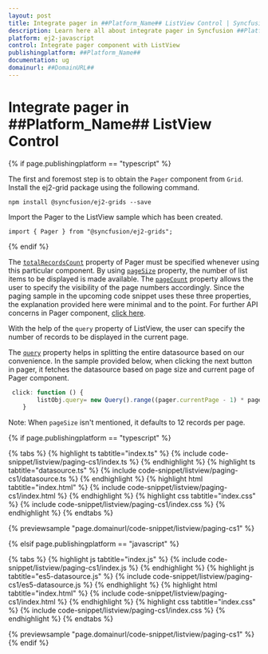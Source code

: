 ```yaml
---
layout: post
title: Integrate pager in ##Platform_Name## ListView Control | Syncfusion
description: Learn here all about integrate pager in Syncfusion ##Platform_Name## ListView control, it's elements and more.
platform: ej2-javascript
control: Integrate pager component with ListView 
publishingplatform: ##Platform_Name##
documentation: ug
domainurl: ##DomainURL##
---
```


# Integrate pager in ##Platform_Name## ListView Control

{% if page.publishingplatform == "typescript" %}

The first and foremost step is to obtain the `Pager` component from `Grid`. Install the ej2-grid package using the following command.

```
npm install @syncfusion/ej2-grids --save
```

Import the Pager to the ListView sample which has been created.

```
import { Pager } from "@syncfusion/ej2-grids";
```

{% endif %}

The [`totalRecordsCount`](https://ej2.syncfusion.com/documentation/api/pager/#totalrecordscount) property of Pager must be specified whenever using this particular component. By using [`pageSize`](https://ej2.syncfusion.com/documentation/api/pager/#pagesize) property, the number of list items to be displayed is made available. The [`pageCount`](https://ej2.syncfusion.com/documentation/api/pager/#pagecount) property allows the user to specify the visibility of the page numbers accordingly. Since the paging sample in the upcoming code snippet uses these three properties, the explanation provided here were minimal and to the point. For further API concerns in Pager component, [click here](https://ej2.syncfusion.com/documentation/api/pager/).

With the help of the `query` property of ListView, the user can specify the number of records to be displayed in the current page.

The [`query`](../../api/list-view/#query) property helps in splitting the entire datasource based on our convenience. In the sample provided below, when clicking the next button in pager, it fetches the datasource based on page size and current page of Pager component.

```ts
 click: function () {
        listObj.query= new Query().range((pager.currentPage - 1) * pager.pageSize, (pager.currentPage * pager.pageSize));
    }
```

Note: When `pageSize` isn't mentioned, it defaults to 12 records per page.

{% if page.publishingplatform == "typescript" %}

 {% tabs %}
{% highlight ts tabtitle="index.ts" %}
{% include code-snippet/listview/paging-cs1/index.ts %}
{% endhighlight %}
{% highlight ts tabtitle="datasource.ts" %}
{% include code-snippet/listview/paging-cs1/datasource.ts %}
{% endhighlight %}
{% highlight html tabtitle="index.html" %}
{% include code-snippet/listview/paging-cs1/index.html %}
{% endhighlight %}
{% highlight css tabtitle="index.css" %}
{% include code-snippet/listview/paging-cs1/index.css %}
{% endhighlight %}
{% endtabs %}
        
{% previewsample "page.domainurl/code-snippet/listview/paging-cs1" %}

{% elsif page.publishingplatform == "javascript" %}

{% tabs %}
{% highlight js tabtitle="index.js" %}
{% include code-snippet/listview/paging-cs1/index.js %}
{% endhighlight %}
{% highlight js tabtitle="es5-datasource.js" %}
{% include code-snippet/listview/paging-cs1/es5-datasource.js %}
{% endhighlight %}
{% highlight html tabtitle="index.html" %}
{% include code-snippet/listview/paging-cs1/index.html %}
{% endhighlight %}
{% highlight css tabtitle="index.css" %}
{% include code-snippet/listview/paging-cs1/index.css %}
{% endhighlight %}
{% endtabs %}

{% previewsample "page.domainurl/code-snippet/listview/paging-cs1" %}
{% endif %}
